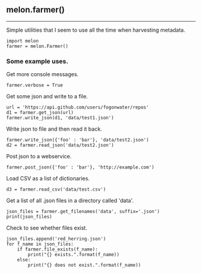 ## melon.farmer()
---

Simple utilities that I seem to use all the time when harvesting metadata.


```
import melon
farmer = melon.Farmer()
```

### Some example uses.

Get more console messages.
```
farmer.verbose = True
```

Get some json and write to a file.
```
url = 'https://api.github.com/users/fogonwater/repos'
d1 = farmer.get_json(url)
farmer.write_json(d1, 'data/test1.json')
```

Write json to file and then read it back.
```
farmer.write_json({'foo' : 'bar'}, 'data/test2.json')
d2 = farmer.read_json('data/test2.json')
```

Post json to a webservice.
```
farmer.post_json({'foo' : 'bar'}, 'http://example.com')
```

Load CSV as a list of dictionaries.
```
d3 = farmer.read_csv('data/test.csv')
```

Get a list of all .json files in a directory called 'data'.
```
json_files = farmer.get_filenames('data', suffix='.json')
print(json_files)
```

Check to see whether files exist.
```
json_files.append('red_herring.json')
for f_name in json_files:
    if farmer.file_exists(f_name):
        print("{} exists.".format(f_name))
    else:
        print("{} does not exist.".format(f_name))
```
